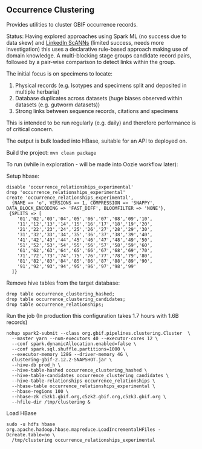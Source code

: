 ## Occurrence Clustering

Provides utilities to cluster GBIF occurrence records.

Status: Having explored approaches using Spark ML (no success due to data skew) and
[LinkedIn ScANNs](https://github.com/linkedin/scanns) (limited success, needs more investigation)
this uses a declarative rule-based approach making use of domain knowledge. A multi-blocking stage
groups candidate record pairs, followed by a pair-wise comparison to detect links within the group.

The initial focus is on specimens to locate:
 1. Physical records (e.g. Isotypes and specimens split and deposited in multiple herbaria)
 2. Database duplicates across datasets (huge biases observed within datasets (e.g. gutworm datasets))
 3. Strong links between sequence records, citations and specimens

This is intended to be run regularly (e.g. daily) and therefore performance is of critical concern.

The output is bulk loaded into HBase, suitable for an API to deployed on.

Build the project: `mvn clean package`

To run (while in exploration - will be made into Oozie workflow later):

Setup hbase:
```
disable 'occurrence_relationships_experimental'
drop 'occurrence_relationships_experimental'
create 'occurrence_relationships_experimental',
  {NAME => 'o', VERSIONS => 1, COMPRESSION => 'SNAPPY', DATA_BLOCK_ENCODING => 'FAST_DIFF', BLOOMFILTER => 'NONE'},
 {SPLITS => [
    '01','02','03','04','05','06','07','08','09','10',
    '11','12','13','14','15','16','17','18','19','20',
    '21','22','23','24','25','26','27','28','29','30',
    '31','32','33','34','35','36','37','38','39','40',
    '41','42','43','44','45','46','47','48','49','50',
    '51','52','53','54','55','56','57','58','59','60',
    '61','62','63','64','65','66','67','68','69','70',
    '71','72','73','74','75','76','77','78','79','80',
    '81','82','83','84','85','86','87','88','89','90',
    '91','92','93','94','95','96','97','98','99'
  ]}
```

Remove hive tables from the target database:
```
drop table occurrence_clustering_hashed;
drop table occurrence_clustering_candidates;
drop table occurrence_relationships;
```

Run the job (In production this configuration takes 1.7 hours with 1.6B records)
```
nohup spark2-submit --class org.gbif.pipelines.clustering.Cluster  \
  --master yarn --num-executors 40 --executor-cores 12 \
  --conf spark.dynamicAllocation.enabled=false \
  --conf spark.sql.shuffle.partitions=1000 \
  --executor-memory 128G --driver-memory 4G \
  clustering-gbif-2.12.2-SNAPSHOT.jar \
  --hive-db prod_h \
  --hive-table-hashed occurrence_clustering_hashed \
  --hive-table-candidates occurrence_clustering_candidates \
  --hive-table-relationships occurrence_relationships \
  --hbase-table occurrence_relationships_experimental \
  --hbase-regions 100 \
  --hbase-zk c5zk1.gbif.org,c5zk2.gbif.org,c5zk3.gbif.org \
  --hfile-dir /tmp/clustering &
```

Load HBase
```
sudo -u hdfs hbase org.apache.hadoop.hbase.mapreduce.LoadIncrementalHFiles -Dcreate.table=no \
  /tmp/clustering occurrence_relationships_experimental
```
